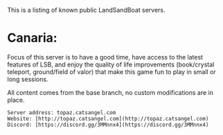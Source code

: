 This is a listing of known public LandSandBoat servers.

# Canaria:

Focus of this server is to have a good time, have access to the latest features of LSB, and enjoy the quality of life improvements (book/crystal teleport, ground/field of valor) that make this game fun to play in small or long sessions.

All content comes from the base branch, no custom modifications are in place.

    Server address: topaz.catsangel.com
    Website: [http://topaz.catsangel.com](http://topaz.catsangel.com)
    Discord: [https://discord.gg/3MMnnx4](https://discord.gg/3MMnnx4)